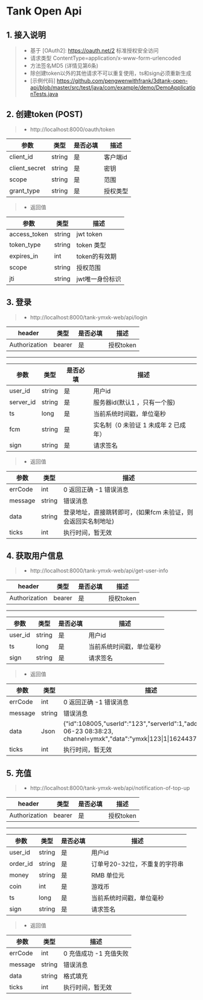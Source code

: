 # Tank Open Api

##  1. 接入说明
>    - 基于 [OAuth2]: https://oauth.net/2 标准授权安全访问
>    - 请求类型 ContentType=application/x-www-form-urlencoded
>    - 方法签名MD5 (详情见第6条)
>    - 除创建token以外的其他请求不可以重复使用，ts和sign必须重新生成
>    - [示例代码] https://github.com/pengwenwithfrank/3dtank-open-api/blob/master/src/test/java/com/example/demo/DemoApplicationTests.java
   
## 2. 创建token (POST)
>   - http://localhost:8000/oauth/token
>   
  |  参数   | 类型  |   是否必填 | 描述 |
  |  ----  | ----  | ---- | ---- |
  | client_id  | string | 是 | 客户端id |
  | client_secret  | string | 是 | 密钥 |
  | scope  | string | 是 | 范围 |
  | grant_type  | string |  是 | 授权类型 |
>   - 返回值

  |  参数   | 类型  |   描述 |
  |  ----  | ----  |  ---- |
  | access_token  | string  | jwt token |
  | token_type  | string |  token 类型 |
  | expires_in  | int | token的有效期 |
  | scope  | string |  授权范围 |
  | jti  | string |  jwt唯一身份标识 |
    

## 3. 登录
>   - http://localhost:8000/tank-ymxk-web/api/login
>   
>
   |  header   | 类型  |   是否必填 | 描述 |
  |  ----  | ----  | ---- | ---- |
  | Authorization  | bearer | 是 | 授权token |
>
----------------------------
>
 |  参数   | 类型  |   是否必填 | 描述 |
  |  ----  | ----  | ---- | ---- |
  | user_id  | string | 是 | 用户id |
  | server_id  | string | 是 | 服务器id(默认1 ，只有一个服) |
  | ts  | long |  是 | 当前系统时间戳，单位毫秒 |
  | fcm  | string |  是 | 实名制（0 未验证 1 未成年 2 已成年） |
  | sign  | string |  是 | 请求签名 |
>   - 返回值

  |  参数   | 类型  |   描述 |
  |  ----  | ----  |  ---- |
  | errCode  | int  | 0 返回正确 -1 错误消息 |
  | message  | string |  错误消息 |
  | data  | string | 登录地址，直接跳转即可，(如果fcm 未验证，则会返回实名制地址) |
  | ticks  | int | 执行时间，暂无效 |
 

## 4. 获取用户信息
>   - http://localhost:8000/tank-ymxk-web/api/get-user-info
>   
>
   |  header   | 类型  |   是否必填 | 描述 |
  |  ----  | ----  | ---- | ---- |
  | Authorization  | bearer | 是 | 授权token |
>
----------------------------
>
 |  参数   | 类型  |   是否必填 | 描述 |
  |  ----  | ----  | ---- | ---- |
  | user_id  | string | 是 | 用户id |
  | ts  | long |  是 | 当前系统时间戳，单位毫秒 |
  | sign  | string |  是 | 请求签名 |
>   - 返回值

  |  参数   | 类型  |   描述 |
  |  ----  | ----  |  ---- |
  | errCode  | int  | 0 返回正确 -1 错误消息 |
  | message  | string |  错误消息 |
  | data  | Json | {"id":108005,"userId":"123","serverId":1,"addTime":"2021-06-23 08:38:23, channel=ymxk","data":"ymxk\|123\|1\|1624437501459\|2"} |
  | ticks  | int | 执行时间，暂无效 |



## 5. 充值
>   - http://localhost:8000/tank-ymxk-web/api/notification-of-top-up
>   
>
   |  header   | 类型  |   是否必填 | 描述 |
  |  ----  | ----  | ---- | ---- |
  | Authorization  | bearer | 是 | 授权token |
>
----------------------------
>
 |  参数   | 类型  |   是否必填 | 描述 |
  |  ----  | ----  | ---- | ---- |
  | user_id  | string | 是 | 用户id |
  | order_id  | string | 是 | 订单号20-32位，不重复的字符串 |
  | money  | string | 是 | RMB 单位元 |
  | coin  | int | 是 | 游戏币 |
  | ts  | long |  是 | 当前系统时间戳，单位毫秒 |
  | sign  | string |  是 | 请求签名 |
>   - 返回值

  |  参数   | 类型  |   描述 |
  |  ----  | ----  |  ---- |
  | errCode  | int  | 0 充值成功 -1 充值失败 |
  | message  | string |  错误消息 |
  | data  | string |  格式填充 |
  | ticks  | int | 执行时间，暂无效 |









    
